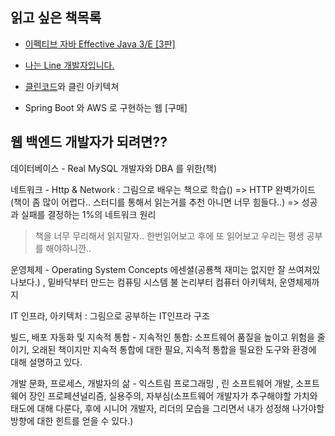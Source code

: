 ## 읽고 싶은 책목록

- [이펙티브 자바 Effective Java 3/E [3판]](http://book.interpark.com/product/BookDisplay.do?_method=detail&sc.shopNo=0000400000&sc.prdNo=294626264)
- [나는 Line 개발자입니다.](http://book.interpark.com/product/BookDisplay.do?_method=detail&sc.shopNo=0000400000&sc.prdNo=315017203&sc.saNo=003002001&bid1=search&bid2=product&bid3=title&bid4=001)

- [클린코드]()와 클린 아키텍쳐
- Spring Boot 와 AWS 로 구현하는 웹 [구매]





## 웹 백엔드 개발자가 되려면??

데이터베이스 - Real MySQL 개발자와 DBA 를 위한(책)

네트워크 - Http & Network : 그림으로 배우는 책으로 학습() => HTTP 완벽가이드(책이 좀 많이 어렵다.. 스터디를 통해서 읽는거를 추천 아니면 너무 힘들다..) => 성공과 실패를 결정하는 1%의 네트워크 원리

> 책을 너무 무리해서 읽지말자.. 한번읽어보고 후에 또 읽어보고 우리는 평생 공부를 해야하니깐..

운영체제 - Operating System Concepts 에센셜(공룡책 재미는 없지만 잘 쓰여져있나보다.) , 밑바닥부터 만드는 컴퓨팅 시스템 불 논리부터 컴퓨터 아키텍처, 운영체제까지



IT 인프라, 아키텍처 : 그림으로 공부하는 IT인프라 구조



빌드, 배포 자동화 및 지속적 통합 - 지속적인 통합: 소프트웨어 품질을 높이고 위험을 줄이기, 오래된 책이지만 지속적 통합에 대한 필요, 지속적 통합을 필요한 도구와 환경에 대해 설명하고 있다.



개발 문화, 프로세스, 개발자의 삶 - 익스트림 프로그래밍 , 린 소프트웨어 개발, 소프트웨어 장인 프로페션널리즘, 실용주의, 자부심(소프트웨어 개발자가 추구해야할 가치와 태도에 대해 다룬다, 후에 시니어 개발자, 리더의 모습을 그리면서 내가 성정해 나가야할 방향에 대한 힌트를 얻을 수 있다.)



